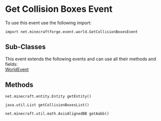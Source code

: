 # Get Collision Boxes Event

To use this event use the following import:
```groovy:no-line-numbers
import net.minecraftforge.event.world.GetCollisionBoxesEvent
```

## Sub-Classes
This event extends the following events and can use all their methods and fields: <br>
[WorldEvent](world_event/world_event.md)

## Methods
```groovy:no-line-numbers
net.minecraft.entity.Entity getEntity()
```

```groovy:no-line-numbers
java.util.List getCollisionBoxesList()
```

```groovy:no-line-numbers
net.minecraft.util.math.AxisAlignedBB getAabb()
```
